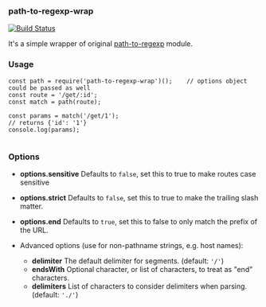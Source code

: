 ### path-to-regexp-wrap
[![Build Status](https://travis-ci.org/teologov/path-to-regexp-wrap.svg?branch=master)](https://travis-ci.org/teologov/path-to-regexp-wrap)

It's a simple wrapper of original [path-to-regexp](https://github.com/pillarjs/path-to-regexp) module.

### Usage

```
const path = require('path-to-regexp-wrap')();    // options object could be passed as well 
const route = '/get/:id';
const match = path(route);

const params = match('/get/1');
// returns {'id': '1'}
console.log(params);
    
```
### Options

* **options.sensitive** Defaults to `false`, set this to true to make routes case sensitive
* **options.strict** Defaults to `false`, set this to true to make the trailing slash matter.
* **options.end** Defaults to `true`, set this to false to only match the prefix of the URL.

* Advanced options (use for non-pathname strings, e.g. host names):
    * **delimiter** The default delimiter for segments. (default: `'/'`)
    * **endsWith** Optional character, or list of characters, to treat as "end" characters.
    * **delimiters** List of characters to consider delimiters when parsing. (default: `'./'`)
